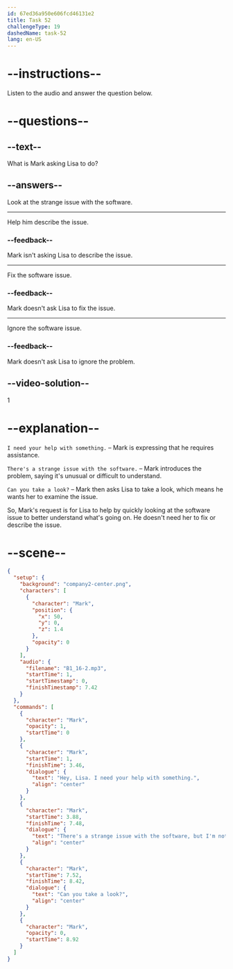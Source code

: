 ```yaml
---
id: 67ed36a950e606fcd46131e2
title: Task 52
challengeType: 19
dashedName: task-52
lang: en-US
---
```


<!-- (Audio) Mark: Hey, Lisa. I need your help with something. There's a strange issue with the software, but I'm not sure how to describe it. Can you take a look? -->

# --instructions--

Listen to the audio and answer the question below.

# --questions--

## --text--

What is Mark asking Lisa to do?

## --answers--

Look at the strange issue with the software.

---

Help him describe the issue.

### --feedback--

Mark isn't asking Lisa to describe the issue.

---

Fix the software issue.

### --feedback--

Mark doesn't ask Lisa to fix the issue.

---

Ignore the software issue.

### --feedback--

Mark doesn't ask Lisa to ignore the problem.

## --video-solution--

1

# --explanation--

`I need your help with something.` – Mark is expressing that he requires assistance.
  
`There's a strange issue with the software.` – Mark introduces the problem, saying it's unusual or difficult to understand.

`Can you take a look?` – Mark then asks Lisa to take a look, which means he wants her to examine the issue. 

So, Mark's request is for Lisa to help by quickly looking at the software issue to better understand what's going on. He doesn't need her to fix or describe the issue.

# --scene--

```json
{
  "setup": {
    "background": "company2-center.png",
    "characters": [
      {
        "character": "Mark",
        "position": {
          "x": 50,
          "y": 0,
          "z": 1.4
        },
        "opacity": 0
      }
    ],
    "audio": {
      "filename": "B1_16-2.mp3",
      "startTime": 1,
      "startTimestamp": 0,
      "finishTimestamp": 7.42
    }
  },
  "commands": [
    {
      "character": "Mark",
      "opacity": 1,
      "startTime": 0
    },
    {
      "character": "Mark",
      "startTime": 1,
      "finishTime": 3.46,
      "dialogue": {
        "text": "Hey, Lisa. I need your help with something.",
        "align": "center"
      }
    },
    {
      "character": "Mark",
      "startTime": 3.88,
      "finishTime": 7.48,
      "dialogue": {
        "text": "There's a strange issue with the software, but I'm not sure how to describe it.",
        "align": "center"
      }
    },
    {
      "character": "Mark",
      "startTime": 7.52,
      "finishTime": 8.42,
      "dialogue": {
        "text": "Can you take a look?",
        "align": "center"
      }
    },
    {
      "character": "Mark",
      "opacity": 0,
      "startTime": 8.92
    }
  ]
}
```
